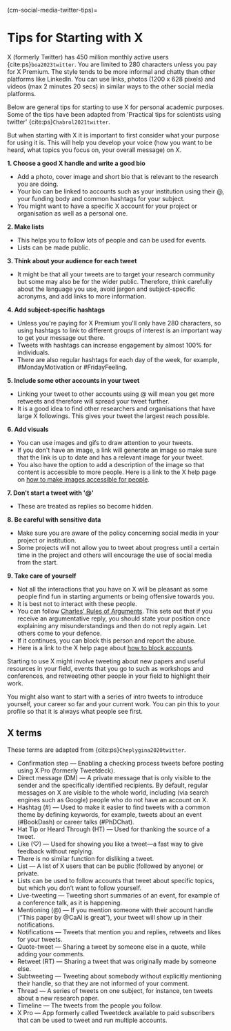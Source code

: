 (cm-social-media-twitter-tips)=
# Tips for Starting with X

X (formerly Twitter) has 450 million monthly active users {cite:ps}`boa2023twitter`.
You are limited to 280 characters unless you pay for X Premium. 
The style tends to be more informal and chatty than other platforms like LinkedIn.
You can use links, photos (1200 x 628 pixels) and videos (max 2 minutes 20 secs) in similar ways to the other social media platforms.

Below are general tips for starting to use X for personal academic purposes. Some of the tips have been adapted from 'Practical tips for scientists using twitter' {cite:ps}`Chabrol2021twitter`.

But when starting with X it is important to first consider what your purpose for using it is.
This will help you develop your voice (how you want to be heard, what topics you focus on, your overall message) on X.

**1. Choose a good X handle and write a good bio**

* Add a photo, cover image and short bio that is relevant to the research you are doing.
* Your bio can be linked to accounts such as your institution using their @, your funding body and common hashtags for your subject.
* You might want to have a specific X account for your project or organisation as well as a personal one.

**2. Make lists**

* This helps you to follow lots of people and can be used for events.
* Lists can be made public.

**3. Think about your audience for each tweet**

* It might be that all your tweets are to target your research community but some may also be for the wider public.
Therefore, think carefully about the language you use, avoid jargon and subject-specific acronyms, and add links to more information.

**4. Add subject-specific hashtags**

* Unless you're paying for X Premium you'll only have 280 characters, so using hashtags to link to different groups of interest is an important way to get your message out there.
* Tweets with hashtags can increase engagement by almost 100% for individuals.
* There are also regular hashtags for each day of the week, for example, #MondayMotivation or #FridayFeeling.

**5. Include some other accounts in your tweet**

* Linking your tweet to other accounts using @ will mean you get more retweets and therefore will spread your tweet further.
* It is a good idea to find other researchers and organisations that have large X followings.
This gives your tweet the largest reach possible.

**6. Add visuals**

* You can use images and gifs to draw attention to your tweets.
* If you don't have an image, a link will generate an image so make sure that the link is up to date and has a relevant image for your tweet.
* You also have the option to add a description of the image so that content is accessible to more people.
Here is a link to the X help page on [how to make images accessible for people](https://help.twitter.com/en/using-x/picture-descriptions).

**7. Don't start a tweet with '@'**

* These are treated as replies so become hidden.

**8. Be careful with sensitive data**

* Make sure you are aware of the policy concerning social media in your project or institution.
* Some projects will not allow you to tweet about progress until a certain time in the project and others will encourage the use of social media from the start.

**9. Take care of yourself**

* Not all the interactions that you have on X will be pleasant as some people find fun in starting arguments or being offensive towards you.
* It is best not to interact with these people.
* You can follow [Charles' Rules of Arguments](https://geekfeminism.wikia.org/wiki/Charles%27_Rules_of_Argument).
This sets out that if you receive an argumentative reply, you should state your position once explaining any misunderstandings and then do not reply again.
Let others come to your defence.
* If it continues, you can block this person and report the abuse.
* Here is a link to the X help page about [how to block accounts](https://help.twitter.com/en/using-x/blocking-and-unblocking-accounts).

Starting to use X might involve tweeting about new papers and useful resources in your field, events that you go to such as workshops and conferences, and retweeting other people in your field to highlight their work.

You might also want to start with a series of intro tweets to introduce yourself, your career so far and your current work.
You can pin this to your profile so that it is always what people see first.


## X terms

These terms are adapted from {cite:ps}`Cheplygina2020twitter`.

* Confirmation step — Enabling a checking process tweets before posting using X Pro (formerly Tweetdeck).
* Direct message (DM) — A private message that is only visible to the sender and the specifically identified recipients.
By default, regular messages on X are visible to the whole world, including (via search engines such as Google) people who do not have an account on X.
* Hashtag (#) — Used to make it easier to find tweets with a common theme by defining keywords, for example, tweets about an event (#BookDash) or career talks (#PhDChat).
* Hat Tip or Heard Through (HT) — Used for thanking the source of a tweet.
* Like (♡) — Used for showing you like a tweet—a fast way to give feedback without replying.
* There is no similar function for disliking a tweet.
* List — A list of X users that can be public (followed by anyone) or private.
* Lists can be used to follow accounts that tweet about specific topics, but which you don’t want to follow yourself.
* Live-tweeting — Tweeting short summaries of an event, for example of a conference talk, as it is happening.
* Mentioning (@) — If you mention someone with their account handle (“This paper by \@CaAl is great”), your tweet will show up in their notifications.
* Notifications — Tweets that mention you and replies, retweets and likes for your tweets.
* Quote-tweet — Sharing a tweet by someone else in a quote, while adding your comments.
* Retweet (RT) — Sharing a tweet that was originally made by someone else.
* Subtweeting — Tweeting about somebody without explicitly mentioning their handle, so that they are not informed of your comment.
* Thread — A series of tweets on one subject, for instance, ten tweets about a new research paper.
* Timeline — The tweets from the people you follow.
* X Pro — App formerly called Tweetdeck available to paid subscribers that can be used to tweet and run multiple accounts.
